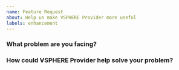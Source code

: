 ```yaml
---
name: Feature Request
about: Help us make VSPHERE Provider more useful
labels: enhancement
---
```

<!--
Thank you for helping to improve VSPHERE Provider!

Please be sure to search for open issues before raising a new one. We use issues
for bug reports and feature requests. Please find us at https://slack.crossplane.io
for questions, support, and discussion.
-->

### What problem are you facing?
<!--
Please tell us a little about your use case - it's okay if it's hypothetical!
Leading with this context helps frame the feature request so we can ensure we
implement it sensibly.
--->

### How could VSPHERE Provider help solve your problem?
<!--
Let us know how you think VSPHERE Provider could help with your use case.
-->
